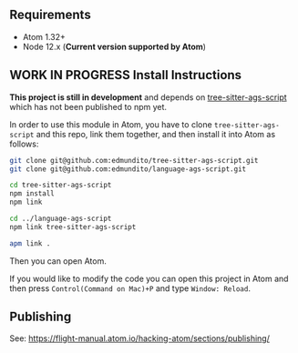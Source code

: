 ## Requirements

- Atom 1.32+
- Node 12.x (**Current version supported by Atom**)

## WORK IN PROGRESS Install Instructions

**This project is still in development** and depends on [tree-sitter-ags-script](https://github.com/edmundito/tree-sitter-ags-script) which 
has not been published to npm yet.

In order to use this module in Atom, you have to
clone `tree-sitter-ags-script` and this repo, link them together, and then install it into Atom as follows:

```sh
git clone git@github.com:edmundito/tree-sitter-ags-script.git
git clone git@github.com:edmundito/language-ags-script.git

cd tree-sitter-ags-script
npm install
npm link

cd ../language-ags-script
npm link tree-sitter-ags-script

apm link .
```

Then you can open Atom.

If you would like to modify the code you can open this project in Atom and
then press `Control(Command on Mac)+P` and type `Window: Reload`.

## Publishing

See: https://flight-manual.atom.io/hacking-atom/sections/publishing/
